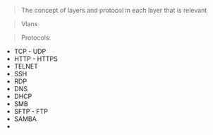 > The concept of layers and protocol in each layer that is relevant

> Vlans

> Protocols:
- TCP - UDP
- HTTP - HTTPS
- TELNET
- SSH
- RDP
- DNS
- DHCP
- SMB
- SFTP - FTP
- SAMBA
- 